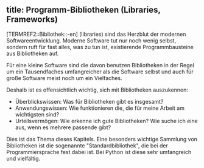 title: Programm-Bibliotheken (Libraries, Frameworks)
---
[TERMREF2::Bibliothek::-en] (libraries) sind das Herzblut der modernen Softwareentwicklung.
Moderne Software tut nur noch wenig selbst, sondern ruft für fast alles, was zu tun ist,
existierende Programmbausteine aus Bibliotheken auf.

Für eine kleine Software sind die davon benutzen Bibliotheken in der Regel
um ein Tausendfaches umfangreicher als die Software selbst 
und auch für große Software meist noch um ein Vielfaches.

Deshalb ist es offensichtlich wichtig, sich mit Bibliotheken auszukennen:

- Überblickswissen: Was für Bibliotheken gibt es insgesamt?
- Anwendungswissen: Wie funktionieren die, die für meine Arbeit am wichtigsten sind?
- Urteilsvermögen: Wie erkenne ich gute Bibliotheken? Wie suche ich eine aus, wenn es mehrere passende gibt?

Dies ist das Thema dieses Kapitels.
Eine besonders wichtige Sammlung von Bibliotheken ist die sogenannte "Standardbibliothek",
die bei der Programmiersprache fest dabei ist.
Bei Python ist diese sehr umfangreich und vielfältig.